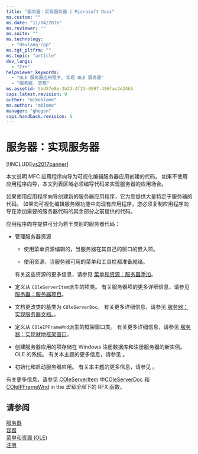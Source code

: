 ```yaml
---
title: "服务器：实现服务器 | Microsoft Docs"
ms.custom: ""
ms.date: "11/04/2016"
ms.reviewer: ""
ms.suite: ""
ms.technology: 
  - "devlang-cpp"
ms.tgt_pltfrm: ""
ms.topic: "article"
dev_langs: 
  - "C++"
helpviewer_keywords: 
  - "OLE 服务器应用程序, 实现 OLE 服务器"
  - "服务器, 实现"
ms.assetid: 5bd57e8e-3b23-4f23-9597-496fac2d24b5
caps.latest.revision: 9
author: "mikeblome"
ms.author: "mblome"
manager: "ghogen"
caps.handback.revision: 5
---
```

# 服务器：实现服务器
[!INCLUDE[vs2017banner](../assembler/inline/includes/vs2017banner.md)]

本文说明 MFC 应用程序向导为可视化编辑服务器应用创建的代码。  如果不使用应用程序向导，本文列表区域必须编写代码来实现服务器的应用场合。  
  
 如果使用应用程序向导创建新的服务器应用程序，它为您提供大量特定于服务器的代码。  如果向可视化编辑服务器功能中向现有应用程序，您必须复制应用程序向导在添加需要的服务器代码的其余部分之前提供的代码。  
  
 应用程序向导提供可分为若干类别的服务器代码：  
  
-   管理服务器资源  
  
    -   使用菜单资源编辑的，当服务器在其自己的窗口的嵌入项。  
  
    -   使用资源，当服务器可用的菜单和工具栏都准备就绪。  
  
     有关这些资源的更多信息，请参见 [菜单和资源：服务器添加](../mfc/menus-and-resources-server-additions.md)。  
  
-   定义从 `COleServerItem`派生的项类。  有关服务器项的更多详细信息，请参见 [服务器：服务器项目](../mfc/servers-server-items.md)。  
  
-   文档更改类的基类为 `COleServerDoc`。  有关更多详细信息，请参见 [服务器：实现服务器文档。](../mfc/servers-implementing-server-documents.md)。  
  
-   定义从 `COleIPFrameWnd`派生的框架窗口类。  有关更多详细信息，请参见 [服务器：实现就地框架窗口](../mfc/servers-implementing-in-place-frame-windows.md)。  
  
-   创建服务器应用的项存储在 Windows 注册数据库和注册服务器的新实例。OLE 的系统。  有关本主题的更多信息，请参见 [](../mfc/registration.md "Registration")。  
  
-   初始化和启动服务器应用。  有关本主题的更多信息，请参见 [](../mfc/registration.md "Registration")。  
  
 有关更多信息，请参见 [COleServerItem](../mfc/reference/coleserveritem-class.md) 中[COleServerDoc](../mfc/reference/coleserverdoc-class.md) 和 [COleIPFrameWnd](../mfc/reference/coleipframewnd-class.md) in the *宏和全局*下的 RFX 函数。  
  
## 请参阅  
 [服务器](../mfc/servers.md)   
 [容器](../mfc/containers.md)   
 [菜单和资源 \(OLE\)](../mfc/menus-and-resources-ole.md)   
 [注册](../mfc/registration.md)